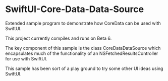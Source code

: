 # SwiftUI-Core-Data-Data-Source
Extended sample program to demonstrate how CoreData can be used with SwiftUI.

This project currently compiles and runs on Beta 6.

The key component of this sample is the class CoreDataDataSource which encapsulates
much of the functionality of an NSFetchedResultsController for use with SwiftUI.

This sample has been sort of a play ground to try some other UI ideas using SwiftUI.
